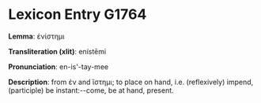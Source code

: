 # Lexicon Entry G1764

**Lemma**: ἐνίστημι

**Transliteration (xlit)**: enístēmi

**Pronunciation**: en-is'-tay-mee

**Description**:
from ἐν and ἵστημι; to place on hand, i.e. (reflexively) impend, (participle) be instant:--come, be at hand, present.
